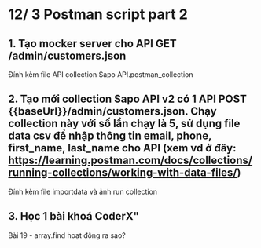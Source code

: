 # 12/ 3 Postman script part 2

## 1. Tạo mocker server cho API GET /admin/customers.json

Đính kèm file API collection Sapo API.postman_collection


## 2. Tạo mới collection Sapo API v2 có 1 API POST {{baseUrl}}/admin/customers.json. Chạy collection này với số lần chạy là 5, sử dụng file data csv để nhập thông tin email, phone, first_name, last_name cho API (xem vd ở đây: https://learning.postman.com/docs/collections/running-collections/working-with-data-files/)

Đính kèm file importdata và ảnh run collection 

## 3. Học 1 bài khoá CoderX"

Bài 19 - array.find hoạt động ra sao?